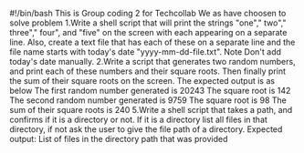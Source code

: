#!/bin/bash
This is Group coding 2 for Techcollab
We as have choosen to solve problem 
1.Write a shell script that will print the strings "one"," two"," three"," four", and "five" on the screen with each appearing on a separate line. Also, create a text file that has each of these on a separate line and the file name starts with today's date "yyyy-mm-dd-file.txt". Note Don't add today's date manually.
2.Write a script that generates two random numbers, and print each of these
numbers and their square roots. Then finally print the sum of their square roots
on the screen. The expected output is as below
The first random number generated is 20243
The square root is 142
The second random number generated is 9759
The square root is 98
The sum of their square roots is 240
5.Write a shell script that takes a path, and confirms if it is a directory or not. If it is a directory list all files in that directory, if not ask the user to give the file path of a directory. Expected output: List of files in the directory path that was provided
